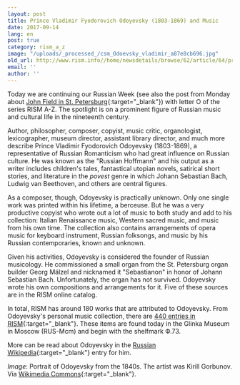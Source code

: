 ```yaml
---
layout: post
title: Prince Vladimir Fyodorovich Odoyevsky (1803-1869) and Music
date: 2017-09-14
lang: en
post: true
category: rism_a_z
image: "/uploads/_processed_/csm_Odoevsky_vladimir_a87e8cb696.jpg"
old_url: http://www.rism.info//home/newsdetails/browse/62/article/64/prince-vladimir-fyodorovich-odoyevsky-1803-1869-and-music.html
email: ''
author: ''
---
```



Today we are continuing our Russian Week (see also the post from Monday about [John Field in St. Petersburg](/self_representation/2017/09/11/john-fields-piano-nocturnes.html){:target="_blank"}) with letter O of the series RISM A-Z. The spotlight is on a prominent figure of Russian music and cultural life in the nineteenth century.

Author, philosopher, composer, copyist, music critic, organologist, lexicographer, museum director, assistant library director, and much more describe Prince Vladimir Fyodorovich Odoyevsky (1803-1869), a representative of Russian Romanticism who had great influence on Russian culture. He was known as the "Russian Hoffmann" and his output as a writer includes children's tales, fantastical utopian novels, satirical short stories, and literature in the _povest_ genre in which Johann Sebastian Bach, Ludwig van Beethoven, and others are central figures.

As a composer, though, Odoyevsky is practically unknown. Only one single work was printed within his lifetime, a berceuse. But he was a very productive copyist who wrote out a lot of music to both study and add to his collection: Italian Renaissance music, Western sacred music, and music from his own time. The collection also contains arrangements of opera music for keyboard instrument, Russian folksongs, and music by his Russian contemporaries, known and unknown.

Given his activities, Odoyevsky is considered the founder of Russian musicology. He commissioned a small organ from the St. Petersburg organ builder Georg Mälzel and nicknamed it "Sebastianon" in honor of Johann Sebastian Bach. Unfortunately, the organ has not survived. Odoyevsky wrote his own compositions and arrangements for it. Five of these sources are in the RISM online catalog.

In total, RISM has around 180 works that are attributed to Odoyevsky. From Odoyevsky's personal music collection, there are [440 entries in RISM](https://opac.rism.info/search?View=rism&q=Odoevskij){:target="_blank"}. These items are found today in the Glinka Museum in Moscow (RUS-Mcm) and begin with the shelfmark Ф.73.

More can be read about Odoyevsky in the [Russian Wikipedia](https://ru.wikipedia.org/wiki/%D0%9E%D0%B4%D0%BE%D0%B5%D0%B2%D1%81%D0%BA%D0%B8%D0%B9,_%D0%92%D0%BB%D0%B0%D0%B4%D0%B8%D0%BC%D0%B8%D1%80_%D0%A4%D1%91%D0%B4%D0%BE%D1%80%D0%BE%D0%B2%D0%B8%D1%87){:target="_blank"} entry for him.


_Image_: Portrait of Odoyevsky from the 1840s. The artist was Kirill Gorbunov. Via [Wikimedia Commons](https://upload.wikimedia.org/wikipedia/commons/7/7b/Odoevsky_vladimir.jpg){:target="_blank"}.





<script type="text/javascript">var switchTo5x=true;</script><script type="text/javascript" src="http://w.sharethis.com/button/buttons.js"></script><script type="text/javascript">stLight.options({publisher: "9b601438-1ce1-49d8-bfd7-9cff5df54c17", doNotHash: false, doNotCopy: false, hashAddressBar: false});</script>